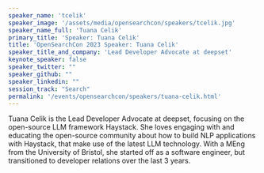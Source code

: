 ```yaml
---
speaker_name: 'tcelik'
speaker_image: '/assets/media/opensearchcon/speakers/tcelik.jpg'
speaker_name_full: 'Tuana Celik'
primary_title: 'Speaker: Tuana Celik'
title: 'OpenSearchCon 2023 Speaker: Tuana Celik'
speaker_title_and_company: 'Lead Developer Advocate at deepset'
keynote_speaker: false
speaker_twitter: ""
speaker_github: ""
speaker_linkedin: ""
session_track: "Search"
permalink: '/events/opensearchcon/speakers/tuana-celik.html'
---
```


Tuana Celik is the Lead Developer Advocate at deepset, focusing on the open-source LLM framework Haystack. She loves engaging with and educating the open-source community about how to build NLP applications with Haystack, that make use of the latest LLM technology. With a MEng from the University of Bristol, she started off as a software engineer, but transitioned to developer relations over the last 3 years.

